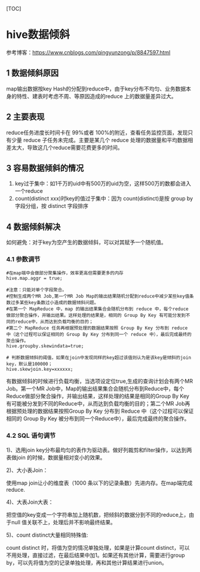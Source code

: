 [TOC]

# hive数据倾斜

参考博客：https://www.cnblogs.com/qingyunzong/p/8847597.html

## 1 数据倾斜原因

map输出数据按key Hash的分配到reduce中，由于key分布不均匀、业务数据本身的特性、建表时考虑不周、等原因造成的reduce 上的数据量差异过大。

## 2 主要表现

reduce任务进度长时间卡在 99%或者 100%的附近，查看任务监控页面，发现只有少量 reduce 子任务未完成。主要是某几个 reduce 处理的数据量和平均数据相差太大，导致这几个reduce需要花费更多的时间。

## 3 容易数据倾斜的情况

1. key过于集中：如1千万的uid中有500万的uid为空，这样500万的数都会进入一个reduce
2. count(distinct xxx)时key的值过于集中：因为 count(distinct)是按 group by 字段分组，按 distinct 字段排序

## 4 数据倾斜解决

如何避免：对于key为空产生的数据倾斜，可以对其赋予一个随机值。

### 4.1 参数调节

```shell
#在map端中会做部分聚集操作，效率更高但需要更多的内存
hive.map.aggr = true;

#注意：只能对单个字段聚合。
#控制生成两个MR Job,第一个MR Job Map的输出结果随机分配到reduce中减少某些key值条数过多某些key条数过小造成的数据倾斜问题。
#在第一个 MapReduce 中，map 的输出结果集合会随机分布到 reduce 中，每个reduce 做部分聚合操作，并输出结果。这样处理的结果是，相同的 Group By Key 有可能分发到不同的reduce中，从而达到负载均衡的目的；
#第二个 MapReduce 任务再根据预处理的数据结果按照 Group By Key 分布到 reduce 中（这个过程可以保证相同的 Group By Key 分布到同一个 reduce 中），最后完成最终的聚合操作。
hive.groupby.skewindata=true;

# 判断数据倾斜的阈值，如果在join中发现同样的key超过该值则认为是该key是倾斜的join key，默认是100000；
hive.skewjoin.key=xxxxxx;
```

有数据倾斜的时候进行负载均衡，当选项设定位true,生成的查询计划会有两个MR Job。第一个MR Job中，Map的输出结果集合会随机分布到Reduce中，每个Reduce做部分聚合操作，并输出结果，这样处理的结果是相同的Group By Key有可能被分发到不同的Reduce中，从而达到负载均衡的目的；第二个MR Job再根据预处理的数据结果按照Group By Key 分布到 Reduce 中（这个过程可以保证相同的 Group By Key 被分布到同一个Reduce中），最后完成最终的聚合操作。

### 4.2 SQL 语句调节

1)、选用join key分布最均匀的表作为驱动表。做好列裁剪和filter操作，以达到两表做join 的时候，数据量相对变小的效果。

2)、大小表Join：

使用map join让小的维度表（1000 条以下的记录条数）先进内存。在map端完成reduce.

4)、大表Join大表：

把空值的key变成一个字符串加上随机数，把倾斜的数据分到不同的reduce上，由于null 值关联不上，处理后并不影响最终结果。

5)、count distinct大量相同特殊值:

count distinct 时，将值为空的情况单独处理，如果是计算count distinct，可以不用处理，直接过滤，在最后结果中加1。如果还有其他计算，需要进行group by，可以先将值为空的记录单独处理，再和其他计算结果进行union。